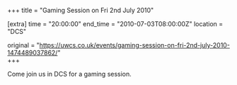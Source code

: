 +++
title = "Gaming Session on Fri 2nd July 2010"

[extra]
time = "20:00:00"
end_time = "2010-07-03T08:00:00Z"
location = "DCS"

original = "https://uwcs.co.uk/events/gaming-session-on-fri-2nd-july-2010-1474489037862/"    
+++

Come join us in DCS for a gaming session.

